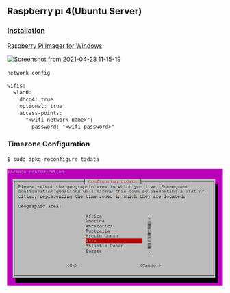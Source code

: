 ## Raspberry pi 4(Ubuntu Server)

### [Installation](https://ubuntu.com/tutorials/how-to-install-ubuntu-on-your-raspberry-pi#1-overview)

[Raspberry Pi Imager for Windows](https://downloads.raspberrypi.org/imager/imager_latest.exe)

![Screenshot from 2021-04-28 11-15-19](https://ubuntucommunity.s3.dualstack.us-east-2.amazonaws.com/optimized/2X/1/1443a1624b2c3e4f48bc2ec18dbadbdfb052f636_2_690x464.png)

`network-config`

```
wifis:
  wlan0:
    dhcp4: true
    optional: true
    access-points:
      "<wifi network name>":
        password: "<wifi password>"
```

### Timezone Configuration

`$ sudo dpkg-reconfigure tzdata`

![image-20210911223629351](https://raw.githubusercontent.com/powerticket/typora-image-repo/image/img/image-20210911223629351.png)
